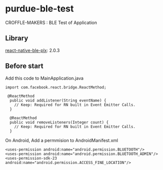 # purdue-ble-test
CROFFLE-MAKERS : BLE Test of Application

## Library

[react-native-ble-plx](https://www.npmjs.com/package/react-native-ble-plx): 2.0.3

## Before start

Add this code to MainApplication.java

```
import com.facebook.react.bridge.ReactMethod;

 @ReactMethod
  public void addListener(String eventName) {
    // Keep: Required for RN built in Event Emitter Calls.
  }

  @ReactMethod
  public void removeListeners(Integer count) {
    // Keep: Required for RN built in Event Emitter Calls.
  }
```

On Android, Add a permmision to AndroidManifest.xml

```
<uses-permission android:name="android.permission.BLUETOOTH"/>
<uses-permission android:name="android.permission.BLUETOOTH_ADMIN"/>
<uses-permission-sdk-23 android:name="android.permission.ACCESS_FINE_LOCATION"/>
```




